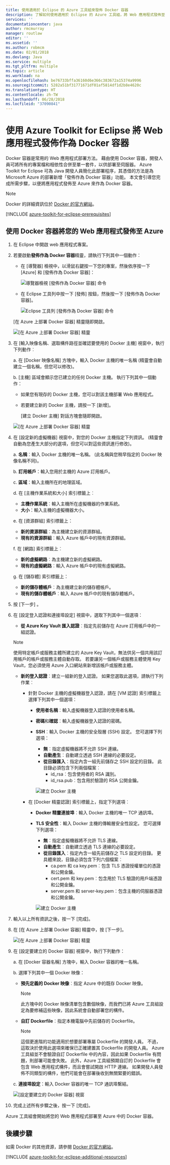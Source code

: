 ```yaml
---
title: 使用適用於 Eclipse 的 Azure 工具組來發佈 Docker 容器
description: 了解如何使用適用於 Eclipse 的 Azure 工具組，將 Web 應用程式發佈至 Microsoft Azure 作為 Docker 容器。
services: ''
documentationcenter: java
author: rmcmurray
manager: routlaw
editor: ''
ms.assetid: ''
ms.author: robmcm
ms.date: 02/01/2018
ms.devlang: Java
ms.service: multiple
ms.tgt_pltfrm: multiple
ms.topic: article
ms.workload: na
ms.openlocfilehash: be76733bffa36160d6e366c383672a15374a9996
ms.sourcegitcommit: 5282a51bf31771671df01af5814df1d2b8e4620c
ms.translationtype: HT
ms.contentlocale: zh-TW
ms.lasthandoff: 06/28/2018
ms.locfileid: "37090841"
---
```

# <a name="publish-a-web-app-as-a-docker-container-by-using-the-azure-toolkit-for-eclipse"></a>使用 Azure Toolkit for Eclipse 將 Web 應用程式發佈作為 Docker 容器

Docker 容器是常用的 Web 應用程式部署方法。 藉由使用 Docker 容器，開發人員可將所有的專案檔和相依性合併至單一套件，以供部署至伺服器。 Azure Toolkit for Eclipse 可為 Java 開發人員簡化此部署程序，其憑借的方法是為 Microsoft Azure 的部署新增「發佈作為 Docker 容器」功能。 本文會引導您完成所需步驟，以便將應用程式發佈至 Azure 來作為 Docker 容器。

> [!NOTE]
> Docker 的詳細資訊位於 [Docker 的官方網站]。
>

[!INCLUDE [azure-toolkit-for-eclipse-prerequisites](../includes/azure-toolkit-for-eclipse-prerequisites.md)]

## <a name="publish-your-web-app-to-azure-by-using-a-docker-container"></a>使用 Docker 容器將您的 Web 應用程式發佈至 Azure

1. 在 Eclipse 中開啟 web 應用程式專案。

2. 若要啟動**發佈作為 Docker 容器**精靈，請執行下列其中一個動作：

   * 在 [導覽器] 檢視中，以滑鼠右鍵按一下您的專案，然後依序按一下 [Azure] 和 [發佈作為 Docker 容器]：

      ![導覽器檢視 [發佈作為 Docker 容器] 命令][PUB01]

   * 在 Eclipse 工具列中按一下 [發佈] 按鈕，然後按一下 [發佈作為 Docker 容器]。

      ![Eclipse 工具列 [發佈作為 Docker 容器] 命令][PUB02]
      
   [在 Azure 上部署 Docker 容器] 精靈隨即開啟。

   ![[在 Azure 上部署 Docker 容器] 精靈][PUB03]

3. 在 [輸入映像名稱、選取構件路徑並確認要使用的 Docker 主機] 視窗中，執行下列動作︰

   a. 在 [Docker 映像名稱] 方塊中，輸入 Docker 主機的唯一名稱  (精靈會自動建立一個名稱，但您可以修改)。

   b. [主機] 區域會顯示您已建立的任何 Docker 主機。 執行下列其中一個動作：

   * 如果您有現存的 Docker 主機，您可以對該主機部署 Web 應用程式。
   * 若要建立新的 Docker 主機，請按一下 [新增]。  
      
      [建立 Docker 主機] 對話方塊會隨即開啟。

   ![[在 Azure 上部署 Docker 容器] 精靈][PUB04a]

4. 在 [設定新的虛擬機器] 視窗中，對您的 Docker 主機指定下列資訊。 (精靈會自動為您產生大部分的選項，但您可以對這些資訊進行修改)。

   a. **名稱**︰輸入 Docker 主機的唯一名稱。 (此名稱與您稍早指定的 Docker 映像名稱不同)。

   b. **訂用帳戶**：輸入您用於主機的 Azure 訂用帳戶。

   c. **區域**：輸入主機所在的地理區域。

   d. 在 [主機作業系統和大小] 索引標籤上︰ 
   * **主機作業系統**︰輸入主機所在虛擬機器的作業系統。
   * **大小**：輸入主機的虛擬機器大小。

   e. 在 [資源群組] 索引標籤上： 
   * **新的資源群組**︰為主機建立新的資源群組。
   * **現有的資源群組**︰輸入 Azure 帳戶中的現有資源群組。

   f. 在 [網路] 索引標籤上︰ 
   * **新的虛擬網路**︰為主機建立新的虛擬網路。
   * **現有的虛擬網路**︰輸入 Azure 帳戶中的現有虛擬網路。

   g. 在 [儲存體] 索引標籤上： 
   * **新的儲存體帳戶**︰為主機建立新的儲存體帳戶。
   * **現有的儲存體帳戶**︰輸入 Azure 帳戶中的現有儲存體帳戶。

5. 按 [下一步] 。

6. 在 [設定登入認證和連接埠設定] 視窗中，選取下列其中一個選項：

   * **從 Azure Key Vault 匯入認證**︰指定先前儲存在 Azure 訂用帳戶中的一組認證。 

   >[!NOTE]
   >使用特定帳戶或服務主體所建立的 Azure Key Vault，無法供另一個共用該訂用帳戶的帳戶或服務主體自動存取。 若要讓另一個帳戶或服務主體使用 Key Vault，您必須使用 Azure 入口網站來新增該帳戶或服務主體。
   >

   * **新的登入認證**︰建立一組新的登入認證。 如果您選取此選項，請執行下列作業︰ 
    
     * 針對 Docker 主機的虛擬機器登入認證，請在 [VM 認證] 索引標籤上選擇下列其中一個選項： 

       * **使用者名稱**︰輸入虛擬機器登入認證的使用者名稱。 
       * **密碼**和**確認**︰輸入虛擬機器登入認證的密碼。 
       * **SSH**︰輸入 Docker 主機的安全殼層 (SSH) 設定。 您可選擇下列選項： 
          * **無**︰指定虛擬機器將不允許 SSH 連線。 
          * **自動產生**︰自動建立透過 SSH 連線的必要設定。 
          * **從目錄匯入**︰指定內含一組先前儲存之 SSH 設定的目錄。 此目錄必須包含下列兩個檔案︰ 
             * id_rsa︰包含使用者的 RSA 識別。 
             * id_rsa.pub︰包含用於驗證的 RSA 公開金鑰。 
        
         ![建立 Docker 主機][PUB05]

     * 在 [Docker 精靈認證] 索引標籤上，指定下列選項︰ 

       * **Docker 精靈連接埠**︰輸入 Docker 主機的唯一 TCP 通訊埠。 
       * **TLS 安全性**︰輸入 Docker 主機的傳輸層安全性設定。 您可選擇下列選項： 
          * **無**︰指定虛擬機器將不允許 TLS 連線。 
          * **自動產生**︰自動建立透過 TLS 連線的必要設定。 
          * **從目錄匯入**︰指定內含一組先前儲存之 TLS 設定的目錄。 更具體來說，目錄必須包含下列六個檔案︰ 
             * ca.pem 和 ca key.pem︰包含 TLS 憑證授權單位的憑證和公開金鑰。 
             * cert.pem 和 key.pem︰包含用於 TLS 驗證的用戶端憑證和公開金鑰。 
             * server.pem 和 server-key.pem︰包含主機的伺服器憑證和公開金鑰。 

         ![建立 Docker 主機][PUB06]

7. 輸入以上所有資訊之後，按一下 [完成]。

8. 在 [在 Azure 上部署 Docker 容器] 精靈中，按 [下一步]。

   ![[在 Azure 上部署 Docker 容器] 精靈][PUB07]

9. 在 [設定要建立的 Docker 容器] 視窗中，執行下列動作：

   a. 在 [Docker 容器名稱] 方塊中，輸入 Docker 容器的唯一名稱。

   b. 選擇下列其中一個 Docker 映像： 

   * **預先定義的 Docker 映像**︰指定 Azure 中的既存 Docker 映像。 

     >[!NOTE]
     >此方塊中的 Docker 映像清單包含數個映像，而我們已將 Azure 工具組設定為要修補這些映像，因此系統會自動部署您的構件。
     >

   * **自訂 Dockerfile**︰指定本機電腦中先前儲存的 Dockerfile。

     >[!NOTE]
     >這個更進階的功能適用於想要部署專屬 Dockerfile 的開發人員。 不過，這取決於使用此選項來確保已正確建置其 Dockerfile 的開發人員。 Azure 工具組並不會驗證自訂 Dockerfile 中的內容，因此如果 Dockerfile 有問題，則部署可能會失敗。 此外，Azure 工具組預期自訂的 Dockerfile 會包含 Web 應用程式構件，而且會嘗試開啟 HTTP 連線。 如果開發人員發佈不同類型的構件，他們可能會在部署後收到無關緊要的錯誤。
     >

   c. **連接埠設定**：輸入 Docker 容器的唯一 TCP 通訊埠繫結。

      ![[設定要建立的 Docker 容器] 視窗][PUB08]

10. 完成上述所有步驟之後，按一下 [完成]。

Azure 工具組會開始將您的 Web 應用程式部署至 Azure 中的 Docker 容器。 

## <a name="next-steps"></a>後續步驟

如需 Docker 的其他資源，請參閱 [Docker 的官方網站]。

[!INCLUDE [azure-toolkit-for-eclipse-additional-resources](../includes/azure-toolkit-for-eclipse-additional-resources.md)]

<!-- URL List -->

[Docker 的官方網站]: https://www.docker.com/

<!-- IMG List -->

[PUB01]: media/azure-toolkit-for-eclipse-publish-as-docker-container/PUB01.png
[PUB02]: media/azure-toolkit-for-eclipse-publish-as-docker-container/PUB02.png
[PUB03]: media/azure-toolkit-for-eclipse-publish-as-docker-container/PUB03.png
[PUB04a]: media/azure-toolkit-for-eclipse-publish-as-docker-container/PUB04a.png
[PUB04b]: media/azure-toolkit-for-eclipse-publish-as-docker-container/PUB04b.png
[PUB04c]: media/azure-toolkit-for-eclipse-publish-as-docker-container/PUB04c.png
[PUB04d]: media/azure-toolkit-for-eclipse-publish-as-docker-container/PUB04d.png
[PUB05]: media/azure-toolkit-for-eclipse-publish-as-docker-container/PUB05.png
[PUB06]: media/azure-toolkit-for-eclipse-publish-as-docker-container/PUB06.png
[PUB07]: media/azure-toolkit-for-eclipse-publish-as-docker-container/PUB07.png
[PUB08]: media/azure-toolkit-for-eclipse-publish-as-docker-container/PUB08.png